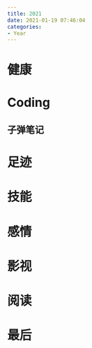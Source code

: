 ```yaml
---
title: 2021
date: 2021-01-19 07:46:04
categories:
- Year
---
```


# 健康

# Coding

## 子弹笔记

# 足迹

# 技能

# 感情

# 影视

# 阅读

# 最后















